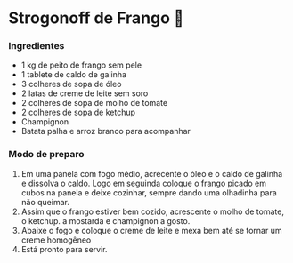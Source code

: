 # Strogonoff de Frango :chicken:

### Ingredientes

* 1 kg de peito de frango sem pele
* 1 tablete de caldo de galinha 
* 3 colheres de sopa de óleo
* 2 latas de creme de leite sem soro
* 2 colheres de sopa de molho de tomate
* 2 colheres de sopa de ketchup
* Champignon
* Batata palha e arroz branco para acompanhar



### Modo de preparo

1. Em uma panela com fogo médio, acrecente o óleo e o caldo de galinha e dissolva o caldo. Logo em seguinda coloque o frango picado em cubos na panela e deixe cozinhar, sempre dando uma olhadinha para não queimar.
2. Assim que o frango estiver bem cozido, acrescente o molho de tomate, o ketchup. a mostarda e champignon a gosto.
3. Abaixe o fogo e coloque o creme de leite e mexa bem até se tornar um creme homogêneo
4. Está pronto para servir.


